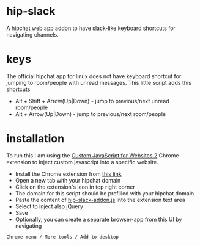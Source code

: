 # hip-slack
A hipchat web app addon to have slack-like keyboard shortcuts for navigating channels.

# keys
The official hipchat app for linux does not have keyboard shortcut for jumping to room/people with unread messages. This little script adds this shortcuts
* Alt + Shift + Arrow(Up|Down) - jump to previous/next unread room/people
* Alt + Arrow(Up|Down) - jump to previous/next room/people

# installation
To run this I am using the [Custom JavaScript for Websites 2](https://chrome.google.com/webstore/detail/custom-javascript-for-web/ddbjnfjiigjmcpcpkmhogomapikjbjdk) Chrome extension to inject custom javascript into a specific website.

- Install the Chrome extension from [this link](https://chrome.google.com/webstore/detail/custom-javascript-for-web/ddbjnfjiigjmcpcpkmhogomapikjbjdk)
- Open a new tab with your hipchat domain
- Click on the extension's icon in top right corner
- The domain for this script should be prefilled with your hipchat domain
- Paste the content of [hip-slack-addon.js](https://raw.githubusercontent.com/martinsmid/hip-slack/master/hip-slack-addon.js) into the extension text area
- Select to inject also jQuery
- Save
- Optionally, you can create a separate browser-app from this UI by navigating 

`Chrome menu / More tools / Add to desktop`
